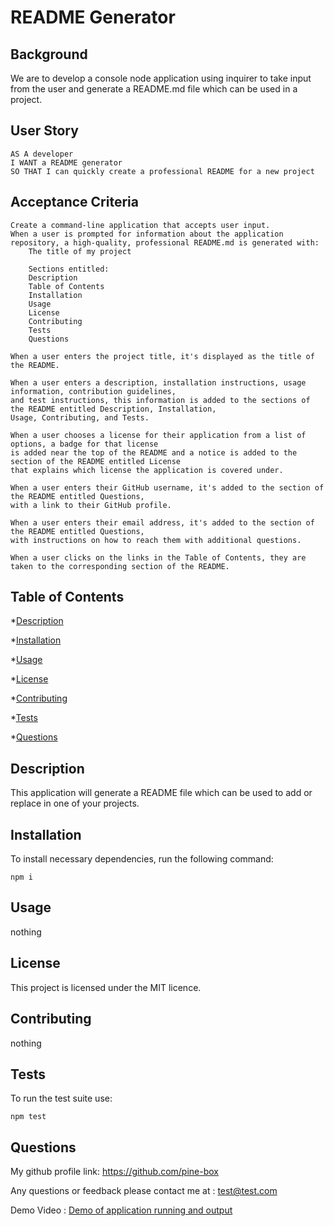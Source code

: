 
# README Generator

## Background

We are to develop a console node application using inquirer to take input from the user and generate a README.md file which can be used in a project.

## User Story

```text
AS A developer
I WANT a README generator
SO THAT I can quickly create a professional README for a new project
```

## Acceptance Criteria

    Create a command-line application that accepts user input.
    When a user is prompted for information about the application repository, a high-quality, professional README.md is generated with:
        The title of my project
        
        Sections entitled:
        Description
        Table of Contents
        Installation
        Usage
        License
        Contributing
        Tests
        Questions

    When a user enters the project title, it's displayed as the title of the README.
    
    When a user enters a description, installation instructions, usage information, contribution guidelines,
    and test instructions, this information is added to the sections of the README entitled Description, Installation, 
    Usage, Contributing, and Tests.
    
    When a user chooses a license for their application from a list of options, a badge for that license 
    is added near the top of the README and a notice is added to the section of the README entitled License 
    that explains which license the application is covered under.
    
    When a user enters their GitHub username, it's added to the section of the README entitled Questions, 
    with a link to their GitHub profile.
    
    When a user enters their email address, it's added to the section of the README entitled Questions, 
    with instructions on how to reach them with additional questions.
    
    When a user clicks on the links in the Table of Contents, they are taken to the corresponding section of the README.

## Table of Contents

*[Description](#description)

*[Installation](#installation)

*[Usage](#Usage)

*[License](#license)

*[Contributing](#contributing)

*[Tests](#installation)

*[Questions](#questions)

## Description

 This application will generate a README file which can be used to add or replace in one of your projects.

## Installation

To install necessary dependencies, run the following command:

```
npm i
```

## Usage

nothing

## License

This project is licensed under the MIT licence.

## Contributing

nothing

## Tests

To run the test suite use:

```
npm test
```

## Questions 

My github profile link:  https://github.com/pine-box

Any questions or feedback please contact me at : test@test.com

Demo Video : [Demo of application running and output](./assets/movie/readmegen_small.mov)
    